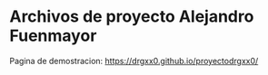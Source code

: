 # Archivos de proyecto Alejandro Fuenmayor

Pagina de demostracion: https://drgxx0.github.io/proyectodrgxx0/
